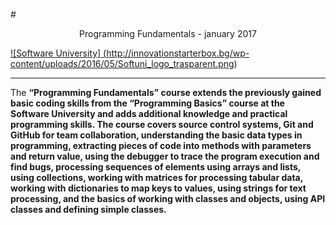 #<p align="center"> Programming Fundamentals - january 2017<p>

<a href="https://softuni.bg/trainings/1509/programming-fundamentals-january-2017" rel="Programming-Fundamentals">![Software University]
(http://innovationstarterbox.bg/wp-content/uploads/2016/05/Softuni_logo_trasparent.png)</a>

<hr>
<div> The <strong>“Programming Fundamentals”<strong> course extends the previously gained basic coding skills from the <strong>“Programming Basics”</strong> course at the Software University and adds additional <strong>knowledge</strong> and <strong>practical programming skills.</strong>
The course covers source control systems, <strong> Git</strong> and <strong>GitHub</strong> for team collaboration, understanding the basic <strong>data types<strings> in programming, extracting pieces of code into <strong>methods</strong> with parameters and return value, using the <strong>debugger</strong> to trace the program execution and find bugs, processing sequences of elements using <strong> arrays</strong> and <strong> lists</strong>, using  <strong> collections</strong>, working with matrices for processing tabular data, working with <strong>dictionaries</strong> to map keys to values, using <strong>strings</strong> for text processing, and the basics of working with <strong>classes</strong> and <strong>objects</strong>, using API classes and defining simple classes.</div> 